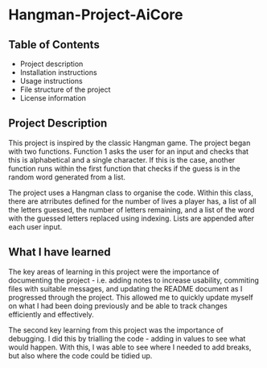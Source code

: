 # Hangman-Project-AiCore
## Table of Contents
- Project description
- Installation instructions
- Usage instructions
- File structure of the project
- License information
## Project Description
This project is inspired by the classic Hangman game. The project began with two functions. Function 1 asks the user for an input
and checks that this is alphabetical and a single character. If this is the case, another function runs within the first function that checks if the guess is in the random word generated from a list.

The project uses a Hangman class to organise the code. Within this class, there are atrributes defined for the number of lives a player has, a list of all the letters guessed, the number of letters remaining, and a list of the word with the guessed letters replaced using indexing. Lists are appended after each user input.

## What I have learned
The key areas of learning in this project were the importance of documenting the project - i.e. adding notes to increase
usability, commiting files with suitable messages, and updating the README document as I progressed through the project.
This allowed me to quickly update myself on what I had been doing previously and be able to track changes efficiently and effectively.


The second key learning from this project was the importance of debugging. I did this by trialling the code - adding in
values to see what would happen. With this, I was able to see where I needed to add breaks, but also where the code could be tidied up.


